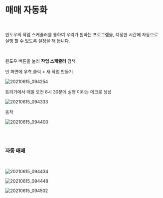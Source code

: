 # 매매 자동화

<br/>

윈도우의 작업 스케쥴러를 통하여 우리가 원하는 프로그램을, 지정한 시간에 자동으로 실행 할 수 있도록 설정을 해 둡니다.

<br/>


윈도우 버튼을 눌러 **작업 스케쥴러** 검색.

빈 화면에 우측 클릭 > 새 작업 만들기

![20210615_094254](https://user-images.githubusercontent.com/57824945/121976105-184b4b00-cdbe-11eb-917f-66dec4c945b6.png)

트리거에서 매일 오전 8시 30분에 실행 이라는 메크로 생성

![20210615_094333](https://user-images.githubusercontent.com/57824945/121976144-28632a80-cdbe-11eb-906f-86b011d8a461.png)

동작

![20210615_094400](https://user-images.githubusercontent.com/57824945/121976172-3913a080-cdbe-11eb-87b6-aab417ae5246.png)

<br/>

<br/>


### 자동 매매

<br/>

![20210615_094434](https://user-images.githubusercontent.com/57824945/121976201-4cbf0700-cdbe-11eb-8681-1e19c9ae63e0.png)

![20210615_094448](https://user-images.githubusercontent.com/57824945/121976215-55174200-cdbe-11eb-8985-197280300191.png)

![20210615_094502](https://user-images.githubusercontent.com/57824945/121976229-5cd6e680-cdbe-11eb-84c8-2eede13f8e47.png)
